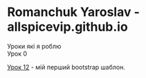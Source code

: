 # Romanchuk Yaroslav - allspicevip.github.io

Уроки які я роблю  
Урок 0

[Урок 12](https://allspicevip.github.io/lesson_12/) - мій перший bootstrap шаблон.
